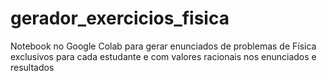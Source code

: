 # gerador_exercicios_fisica
Notebook no Google Colab para gerar enunciados de problemas de Física exclusivos para cada estudante e com valores racionais nos enunciados e resultados 
